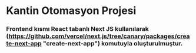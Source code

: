 # Kantin Otomasyon Projesi
### Frontend kısmı React tabanlı Next JS kullanılarak (https://github.com/vercel/next.js/tree/canary/packages/create-next-app "create-next-app") komutuyla oluşturulmuştur.